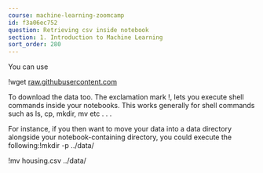 ```yaml
---
course: machine-learning-zoomcamp
id: f3a06ec752
question: Retrieving csv inside notebook
section: 1. Introduction to Machine Learning
sort_order: 280
---
```


You can use

!wget [raw.githubusercontent.com](https://raw.githubusercontent.com/alexeygrigorev/datasets/master/housing.csv)

To download the data too. The exclamation mark !, lets you execute shell commands inside your notebooks. This works generally for shell commands such as ls, cp, mkdir, mv etc . . .

For instance, if you then want to move your data into a data directory alongside your notebook-containing directory, you could execute the following:!mkdir -p ../data/

!mv housing.csv ../data/

